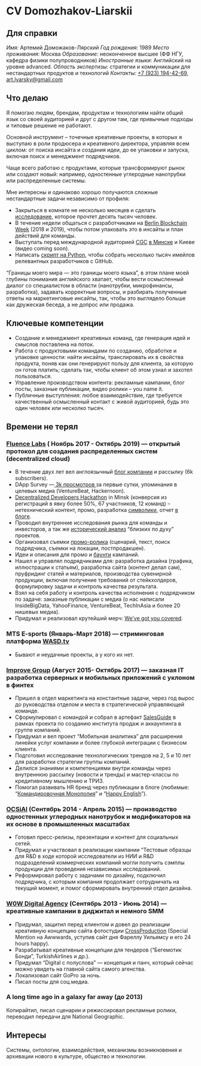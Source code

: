 # CV Domozhakov-Liarskii

## Для справки
_Имя:_ Артемий Доможаков-Лярский
_Год рождения:_ 1989
_Место проживания:_ Москва
_Образование:_ неоконченное высшее (ФФ НГУ, кафедра физики полупроводников)
_Иностранные языки:_ Английский на уровне advanced.
_Область экспертизы:_ стратегии и коммуникации для нестандартных продуктов и технологий
_Контакты:_ [+7 (923) 194-42-69](tel:+79231944269), [art.lyarsky@gmail.com](mailto:art.lyarsky@gmail.com)

## Что делаю
Я помогаю людям, брендам, продуктам и технологиям найти общий язык со своей аудиторией и друг с другом там, где привычные подходы и типовые решение не работают. 

Основной инструмент – точечные креативные проекты, в которых я выступаю в роли продюсера и креативного директора, управляя всем циклом: от поиска инсайта и создания идеи, до ее упаковки и запуска, включая поиск и менеджмент подрядчиков.

Чаще всего работаю с продуктами, которые трансформируют рынок или создают новый: например, одностенные углеродные нанотрубки или распределенные системы.

Мне интересны и одинаково хорошо получаются сложные нестандартные задачи независимо от профиля:
- Закрыться в комнате не несколько месяцев и сделать [исследование](https://medium.com/fluence-network/dapp-survey-results-2019-a04373db6452), которое прочтет десять тысяч человек.
- В течение недели общаться с разработчиками на [Berlin Blockchain Week](https://www.blockchainweek.berlin/) (2018 и 2019), чтобы потом упаковать это в инсайты и план действий для команды.
- Выступать перед международной аудиторией [CGC](https://cryptogames.events/) [в Минске](https://youtu.be/7eeshIv2D8s) и Киеве (видео coming soon).
- Написать [скрипт на Python](https://github.com/orchimada/web-scraping/blob/master/contributor-emails.py), чтобы собрать несколько тысяч имейлов релевантных разработчиков с GitHub.

“Границы моего мира — это границы моего языка”, в этом плане моей глубины понимания английского хватает, чтобы вести осмысленный диалог со специалистом в области (нанотрубки, микрофинансы, разработка), задавать корректные вопросы, и разбирать полученные ответы на маркетинговые инсайты, так, чтобы это выглядело больше как дружеская беседа, а не допрос или продажа.

## Ключевые компетенции
- Создание и менеджмент креативных команд, где генерация идей и смыслов поставлена на поток.
- Работа с продуктовыми командами по созданию, обработке и упаковке ценности: найти инсайты, транслировать их в свойства продукта, поняв как они генерируют пользу для клиента, за которую он готов платить; сделать так, чтобы клиент об этом узнал и захотел пользоваться.
- Управление производством контента: рекламные кампании, блог посты, заказные публикации, видео ролики – you name it.
- Публичные выступления: любое взаимодействие, где требуется качественный осмысленный контакт с живой аудиторией, будь это один человек или несколко тысяч.

## Времени не терял
### [Fluence Labs](https://fluence.network/) ( Ноябрь 2017 - Октябрь 2019) — открытый протокол для создания распределенных систем (decentralized cloud)

- В течение двух лет вел англоязычный [блог компании](https://medium.com/fluence-network) и рассылку (6k subscribers). 
- DApp Survey —[ 3k просмотров ](https://medium.com/fluence-network/fluence-project-update-january-2019-cbc63ba6f7ed#45f0)за первые сутки, упоминания в целевых медиа (VentureBeat, Hackernoon).
- [Decentralized Developers Hackathon](https://web3hack.dev/) in Minsk (конверсия из регистраций в явку более 50%, 67 участников, 12 команд) – нетехнический контент, промо, разработка [символики](https://drive.google.com/file/d/1Uxkyi09gil5EKISdURN8Vjf4Xy32Cz5t/view?usp=sharing), отчет [в блоге](https://medium.com/fluence-network/hackathon-recap-projects-winners-tech-talks-and-more-ba5861218a7d).
- Проводил внутренние исследования рынка для команды и инвесторов, а так же [исторический анализ](https://drive.google.com/open?id=1OC1DZU_9L2EwTk-pKiQ4gQIqLELkhhEH) “близких по духу” проектов. 
- Организовал съемки [промо-ролика](https://youtu.be/_YJv6HzYBvs) (сценарий, текст, поиск подрядчика, съемки на локации, постпродакшен).
- Идеи и описания для промо и [баунти](https://github.com/fluencelabs/Bounties) кампаний.
- Нашел и управлял подрядчиками для: разработка дизайна (графика, иллюстрации к статьям), разработка сайта (контент делал сам), пруфридинг статей и материалов, производства сувенирной продукции, включая получение требований от стейкхолдеров, формулировку задачи и контроль качества результата.
- Взял на себя работу и контроль качества исполнения с подрядчиком по задаче: заказные публикации с медиа (о нас написали InsideBigData, YahooFinance, VentureBeat, TechInAsia и более 20 нишевых медиа).
- Придумал и реализовал крутейший мерч: [We’ve got you covered](https://drive.google.com/file/d/158lepr0poVsZUwecUx0zOZzL2NpyLXcY/view?usp=sharing). 

### MTS E-sports (Январь-Март 2018) — стриминговая платформа [WASD.tv](https://wasd.tv/)
- Бывают и неудачные проекты, а у кого их нет.

### [Improve Group](http://improve-group.ru/) (Август 2015- Октябрь 2017) — заказная IT разработка серверных и мобильных приложений с уклоном в финтех

- Пришел в отдел маркетинга на константные задачи, через год вырос до руководства отделом и места в стратегической управляющей команде.
- Сформулировал с командой и собрал в артефакт [SalesGuide](https://drive.google.com/file/d/1scWBd-3AM92xbBhXLen7fZKZrJVOecHy/view?usp=sharing) в рамках проекта по созданию института продаж и аккаунтинга в группе компаний.
- Придумал и вел проект “Мобильная аналитика” для расширения линейки услуг компании и более глубокой интеграции с бизнесом клиента.
- Подготовил исследование технологических трендов на 2, 5 и 10 лет для разработки стратегии группы компаний.
- Делился знаниями и компетенциями внутри команды через внутреннюю рассылку (новости и тренды) и мастер-классы по кредитивному мышлению и ТРИЗ.
- Помогал развивать HR бренд через публикации в блоге (любимые: “[Командировочная Монополия](http://improve-group.ru/blog/eurotour.html)” и “[Happy English](http://improve-group.ru/blog/london2016.html)”).

### [OCSiAl](https://ocsial.com/en/) (Сентябрь 2014 - Апрель 2015) — производство одностенных углеродных нанотрубок и модификаторов на их основе в промышленных масштабах

- Готовил пресс-релизы, презентации и контент для социальных сетей.
- Придумал и участвовал в реализации кампании “Тестовые образцы для R&D в ходе которой исследователи из НИИ и R&D подразделений коммерческих компаний могли получить сэмплы продукции для проведения независимых исследований.
- Реформировал работу с задачами по дизайну, подключил подрядчика, с которым компания продолжает сотрудничать на текущий момент, и помог сформировать внутренний отдел дизайна.

### [W0W Digital Agency](http://wow.wearewowagency.com/) (Сентябрь 2013 - Июнь 2014) — креативные кампании в диджитал и немного SMM

- Придумал, защитил перед клиентом и довел до реализации креативную концепцию сайта фотостудии [СrossProduction](https://drive.google.com/file/d/1scWBd-3AM92xbBhXLen7fZKZrJVOecHy/view?usp=sharing) (Special Mention на Awwwards, уступив сайт дня Фареллу Уильямсу и его 24 hours happy).
- Разрабатывал креативные концепции для тендеров (“Бегемотик Бонди”, TurkishAirlines и др.).
- Придумал “Digital с полуслова” — концепция и панч, который сейчас можно увидеть на главной сайта самого агенства.
- Локализовал сайт GoPro за ночь.
- Писал посты для соц.медиа.

### A long time ago in a galaxy far away (до 2013)
Копирайтил, писал сценарии и режиссировал рекламные ролики, переводил передачи для National Geographic. 

## Интересы
Системы, онтологии, взаимодействия, механизмы возникновения и архивации нового в культуре, общество и технологии.